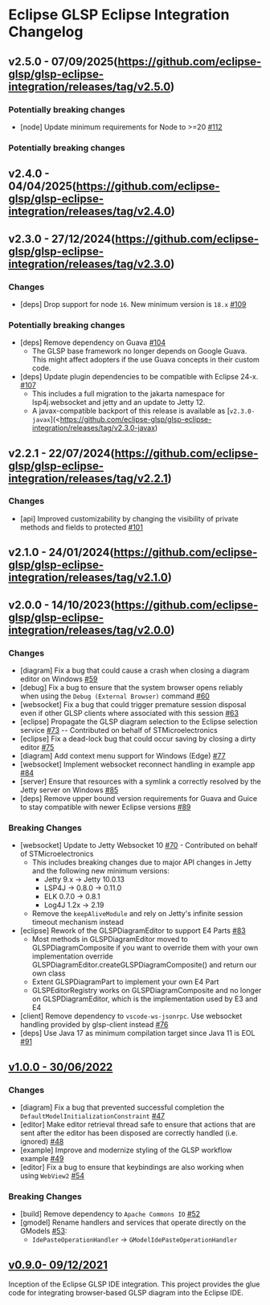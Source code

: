 # Eclipse GLSP Eclipse Integration Changelog

## v2.5.0 - 07/09/2025(<https://github.com/eclipse-glsp/glsp-eclipse-integration/releases/tag/v2.5.0>)

### Potentially breaking changes

-   [node] Update minimum requirements for Node to >=20 [#112](https://github.com/eclipse-glsp/glsp-client/pull/112)

### Potentially breaking changes

## v2.4.0 - 04/04/2025(<https://github.com/eclipse-glsp/glsp-eclipse-integration/releases/tag/v2.4.0>)

## v2.3.0 - 27/12/2024(<https://github.com/eclipse-glsp/glsp-eclipse-integration/releases/tag/v2.3.0>)

### Changes

-   [deps] Drop support for node `16`. New minimum version is `18.x` [#109](https://github.com/eclipse-glsp/glsp-theia-integration/pull/109)

### Potentially breaking changes

-   [deps] Remove dependency on Guava [#104](https://github.com/eclipse-glsp/glsp-eclipse-integration/pull/104)
    -   The GLSP base framework no longer depends on Google Guava. This might affect adopters if the use Guava concepts in their custom code.
-   [deps] Update plugin dependencies to be compatible with Eclipse 24-x. [#107](https://github.com/eclipse-glsp/glsp-eclipse-integration/pull/107)
    -   This includes a full migration to the jakarta namespace for lsp4j.websocket and jetty and an update to Jetty 12.
    -   A javax-compatible backport of this release is available as [`v2.3.0-javax`](<<https://github.com/eclipse-glsp/glsp-eclipse-integration/releases/tag/v2.3.0-javax>)

## v2.2.1 - 22/07/2024(<https://github.com/eclipse-glsp/glsp-eclipse-integration/releases/tag/v2.2.1>)

### Changes

-   [api] Improved customizability by changing the visibility of private methods and fields to protected [#101](https://github.com/eclipse-glsp/glsp-eclipse-integration/pull/101)

## v2.1.0 - 24/01/2024(<https://github.com/eclipse-glsp/glsp-eclipse-integration/releases/tag/v2.1.0>)

## v2.0.0 - 14/10/2023(<https://github.com/eclipse-glsp/glsp-eclipse-integration/releases/tag/v2.0.0>)

### Changes

-   [diagram] Fix a bug that could cause a crash when closing a diagram editor on Windows [#59](https://github.com/eclipse-glsp/glsp-eclipse-integration/pull/59)
-   [debug] Fix a bug to ensure that the system browser opens reliably when using the `Debug (External Browser)` command [#60](https://github.com/eclipse-glsp/glsp-eclipse-integration/pull/60)
-   [websocket] Fix a bug that could trigger premature session disposal even if other GLSP clients where associated with this session [#63](https://github.com/eclipse-glsp/glsp-eclipse-integration/pull/63)
-   [eclipse] Propagate the GLSP diagram selection to the Eclipse selection service [#73](https://github.com/eclipse-glsp/glsp-eclipse-integration/pull/73) -- Contributed on behalf of STMicroelectronics
-   [eclipse] Fix a dead-lock bug that could occur saving by closing a dirty editor [#75](https://github.com/eclipse-glsp/glsp-eclipse-integration/pull/75)
-   [diagram] Add context menu support for Windows (Edge) [#77](https://github.com/eclipse-glsp/glsp-eclipse-integration/pull/77)
-   [websocket] Implement websocket reconnect handling in example app [#84](https://github.com/eclipse-glsp/glsp-eclipse-integration/pull/84)
-   [server] Ensure that resources with a symlink a correctly resolved by the Jetty server on Windows [#85](https://github.com/eclipse-glsp/glsp-eclipse-integration/pull/85)
-   [deps] Remove upper bound version requirements for Guava and Guice to stay compatible with newer Eclipse versions [#89](https://github.com/eclipse-glsp/glsp-eclipse-integration/pull/89)

### Breaking Changes

-   [websocket] Update to Jetty Websocket 10 [#70](https://github.com/eclipse-glsp/glsp-eclipse-integration/pull/70) - Contributed on behalf of STMicroelectronics
    -   This includes breaking changes due to major API changes in Jetty and the following new minimum versions:
        -   Jetty 9.x -> Jetty 10.0.13
        -   LSP4J -> 0.8.0 -> 0.11.0
        -   ELK 0.7.0 -> 0.8.1
        -   Log4J 1.2x -> 2.19
    -   Remove the `keepAliveModule` and rely on Jetty's infinite session timeout mechanism instead
-   [eclipse] Rework of the GLSPDiagramEditor to support E4 Parts [#83](https://github.com/eclipse-glsp/glsp-eclipse-integration/pull/83)
    -   Most methods in GLSPDiagramEditor moved to GLSPDiagramComposite if you want to override them with your own implementation override GLSPDiagramEditor.createGLSPDiagramComposite() and return our own class
    -   Extent GLSPDiagramPart to implement your own E4 Part
    -   GLSPEditorRegistry works on GLSPDiagramComposite and no longer on GLSPDiagramEditor, which is the implementation used by E3 and E4
-   [client] Remove dependency to `vscode-ws-jsonrpc`. Use websocket handling provided by glsp-client instead [#76](https://github.com/eclipse-glsp/glsp-eclipse-integration/pull/76)
-   [deps] Use Java 17 as minimum compilation target since Java 11 is EOL [#91](https://github.com/eclipse-glsp/glsp-eclipse-integration/pull/91)

## [v1.0.0 - 30/06/2022](https://github.com/eclipse-glsp/glsp-eclipse-integration/releases/tag/v1.0.0)

### Changes

-   [diagram] Fix a bug that prevented successful completion the `DefaultModelInitializationConstraint` [#47](https://github.com/eclipse-glsp/glsp-eclipse-integration/pull/47)
-   [editor] Make editor retrieval thread safe to ensure that actions that are sent after the editor has been disposed are correctly handled (i.e. ignored) [#48](https://github.com/eclipse-glsp/glsp-eclipse-integration/pull/48)
-   [example] Improve and modernize styling of the GLSP workflow example [#49](https://github.com/eclipse-glsp/glsp-eclipse-integration/pull/49)
-   [editor] Fix a bug to ensure that keybindings are also working when using `WebView2` [#54](https://github.com/eclipse-glsp/glsp-eclipse-integration/pull/54/)

### Breaking Changes

-   [build] Remove dependency to `Apache Commons IO` [#52](https://github.com/eclipse-glsp/glsp-eclipse-integration/pull/52)
-   [gmodel] Rename handlers and services that operate directly on the GModels [#53](https://github.com/eclipse-glsp/glsp-eclipse-integration/pull/53):
    -   `IdePasteOperationHandler` -> `GModelIdePasteOperationHandler`

## [v0.9.0- 09/12/2021](https://github.com/eclipse-glsp/glsp-eclipse-integration/releases/tag/v0.9.0)

Inception of the Eclipse GLSP IDE integration.
This project provides the glue code for integrating browser-based GLSP diagram into the Eclipse IDE.
